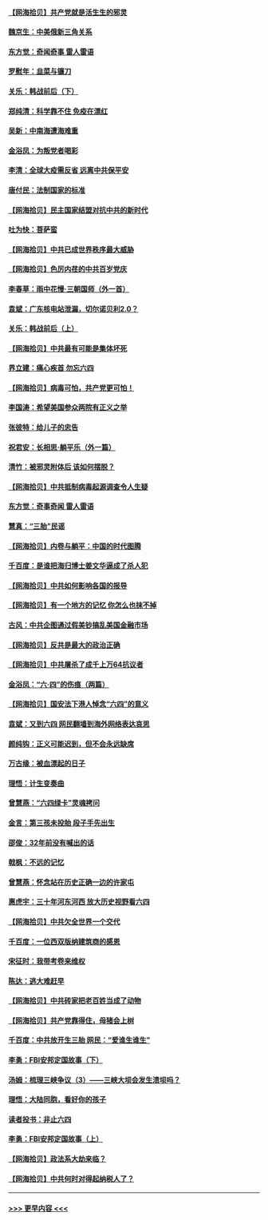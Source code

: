 #### [【网海拾贝】共产党就是活生生的邪灵](../pages/nsc993/n13036627.md?t=06221102) 
#### [魏京生：中美俄新三角关系](../pages/nsc993/n13035986.md?t=06221102) 
#### [东方觉：奇闻奇事 雷人雷语](../pages/nsc993/n13035878.md?t=06221102) 
#### [罗慰年：韭菜与镰刀](../pages/nsc993/n13034374.md?t=06221102) 
#### [关乐：韩战前后（下）](../pages/nsc993/n13034113.md?t=06221102) 
#### [郑纯清：科学靠不住 免疫在漂红](../pages/nsc993/n13034093.md?t=06221102) 
#### [吴新：中南海遭海难重](../pages/nsc993/n13034084.md?t=06221102) 
#### [金浴凤：为叛党者喝彩](../pages/nsc993/n13034058.md?t=06221102) 
#### [李清：全球大疫需反省 远离中共保平安](../pages/nsc993/n13033784.md?t=06221102) 
#### [唐付民：法制国家的标准](../pages/nsc993/n13032944.md?t=06221102) 
#### [【网海拾贝】民主国家结盟对抗中共的新时代](../pages/nsc993/n13031717.md?t=06221102) 
#### [吐为快：菩萨蛮](../pages/nsc993/n13030033.md?t=06221102) 
#### [【网海拾贝】中共已成世界秩序最大威胁](../pages/nsc993/n13028138.md?t=06221102) 
#### [【网海拾贝】色厉内荏的中共百岁党庆](../pages/nsc993/n13025582.md?t=06221102) 
#### [李春草：雨中花慢‧三朝国师（外一首）](../pages/nsc993/n13025567.md?t=06221102) 
#### [袁斌：广东核电站泄漏，切尔诺贝利2.0？](../pages/nsc993/n13025475.md?t=06221102) 
#### [关乐：韩战前后（上）](../pages/nsc993/n13025387.md?t=06221102) 
#### [【网海拾贝】中共最有可能是集体坏死](../pages/nsc993/n13023101.md?t=06221102) 
#### [界立建：痛心疾首 勿忘六四](../pages/nsc993/n13022339.md?t=06221102) 
#### [【网海拾贝】病毒可怕，共产党更可怕！](../pages/nsc993/n13020728.md?t=06221102) 
#### [李国涛：希望美国参众两院有正义之举](../pages/nsc993/n13020674.md?t=06221102) 
#### [张彼特：给儿子的忠告](../pages/nsc993/n13018934.md?t=06221102) 
#### [祝君安：长相思‧躺平乐（外一篇）](../pages/nsc993/n13018923.md?t=06221102) 
#### [清竹：被邪灵附体后 该如何摆脱？](../pages/nsc993/n13018877.md?t=06221102) 
#### [【网海拾贝】中共抵制病毒起源调查令人生疑](../pages/nsc993/n13017785.md?t=06221102) 
#### [东方觉：奇事奇闻 雷人雷语](../pages/nsc993/n13017577.md?t=06221102) 
#### [慧真：“三胎”民谣](../pages/nsc993/n13017394.md?t=06221102) 
#### [【网海拾贝】内卷与躺平：中国的时代图腾](../pages/nsc993/n13016128.md?t=06221102) 
#### [千百度：是谁把海归博士姜文华逼成了杀人犯](../pages/nsc993/n13015218.md?t=06221102) 
#### [【网海拾贝】中共如何影响各国的报导](../pages/nsc993/n13012599.md?t=06221102) 
#### [【网海拾贝】有一个地方的记忆 你怎么也抹不掉](../pages/nsc993/n13009802.md?t=06221102) 
#### [古风：中共企图通过假美钞搞乱美国金融市场](../pages/nsc993/n13009626.md?t=06221102) 
#### [【网海拾贝】反共是最大的政治正确](../pages/nsc993/n13007051.md?t=06221102) 
#### [【网海拾贝】中共屠杀了成千上万64抗议者](../pages/nsc993/n13002713.md?t=06221102) 
#### [金浴凤：“六·四”的伤痕（两篇）](../pages/nsc993/n13001719.md?t=06221102) 
#### [【网海拾贝】国安法下港人悼念“六四”的意义](../pages/nsc993/n13001039.md?t=06221102) 
#### [袁斌：又到六四 网民翻墙到海外网络表达哀思](../pages/nsc993/n13000995.md?t=06221102) 
#### [颜纯钩：正义可能迟到，但不会永远缺席](../pages/nsc993/n13000920.md?t=06221102) 
#### [万古缘：被血漂起的日子](../pages/nsc993/n13000914.md?t=06221102) 
#### [理悟：计生变奏曲](../pages/nsc993/n13000414.md?t=06221102) 
#### [曾慧燕：“六四绿卡”灵魂拷问](../pages/nsc993/n13000277.md?t=06221102) 
#### [金言：第三孩未投胎 段子手先出生](../pages/nsc993/n13000215.md?t=06221102) 
#### [邵俊：32年前没有喊出的话](../pages/nsc993/n13000181.md?t=06221102) 
#### [戟枫：不远的记忆](../pages/nsc993/n13000121.md?t=06221102) 
#### [曾慧燕：怀念站在历史正确一边的许家屯](../pages/nsc993/n13000073.md?t=06221102) 
#### [惠虎宇：三十年河东河西 放大历史视野看六四](../pages/nsc993/n13000018.md?t=06221102) 
#### [【网海拾贝】中共欠全世界一个交代](../pages/nsc993/n12998706.md?t=06221102) 
#### [千百度：一位西双版纳建筑商的感恩](../pages/nsc993/n12998487.md?t=06221102) 
#### [宋征时：我带考卷来维权](../pages/nsc993/n12994088.md?t=06221102) 
#### [陈达：逃大难赶早](../pages/nsc993/n12993569.md?t=06221102) 
#### [【网海拾贝】中共砖家把老百姓当成了动物](../pages/nsc993/n12993483.md?t=06221102) 
#### [【网海拾贝】共产党靠得住，母猪会上树](../pages/nsc993/n12990730.md?t=06221102) 
#### [千百度：中共放开生三胎 网民：“爱谁生谁生”](../pages/nsc993/n12990644.md?t=06221102) 
#### [李勇：FBI安邦定国故事（下）](../pages/nsc993/n12987854.md?t=06221102) 
#### [汤姆：梳理三峡争议（3）——三峡大坝会发生溃坝吗？](../pages/nsc993/n12989806.md?t=06221102) 
#### [理悟：大陆同胞，看好你的孩子](../pages/nsc993/n12989778.md?t=06221102) 
#### [读者投书：非止六四](../pages/nsc993/n12989673.md?t=06221102) 
#### [李勇：FBI安邦定国故事（上）](../pages/nsc993/n12987749.md?t=06221102) 
#### [【网海拾贝】政法系大劫来临？](../pages/nsc993/n12987596.md?t=06221102) 
#### [【网海拾贝】中共何时对得起纳税人了？](../pages/nsc993/n12985578.md?t=06221102) 

----
#### [ >>> 更早内容 <<< ](../indexes/nsc993-earlier.md)
